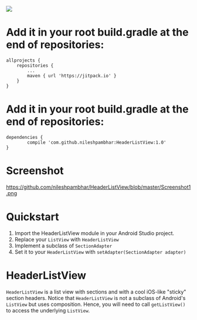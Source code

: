 
[![](https://jitpack.io/v/nileshpambhar/HeaderListView.svg)](https://jitpack.io/#nileshpambhar/HeaderListView/1.0)

# Add it in your root build.gradle at the end of repositories:


	allprojects {
		repositories {
			...
			maven { url 'https://jitpack.io' }
		}
	}

# Add it in your root build.gradle at the end of repositories:

	dependencies {
	        compile 'com.github.nileshpambhar:HeaderListView:1.0'
	}


# Screenshot

https://github.com/nileshpambhar/HeaderListView/blob/master/Screenshot1.png

# Quickstart

1. Import the HeaderListView module in your Android Studio project.
2. Replace your `ListView` with `HeaderListView`
3. Implement a subclass of `SectionAdapter`
4. Set it to your `HeaderListView` with `setAdapter(SectionAdapter adapter)`

# HeaderListView

`HeaderListView` is a list view with sections and with a cool iOS-like "sticky" section headers. Notice that `HeaderListView` is not a subclass of Android's `ListView` but uses composition. Hence, you will need to call `getListView()` to access the underlying `ListView`. 
